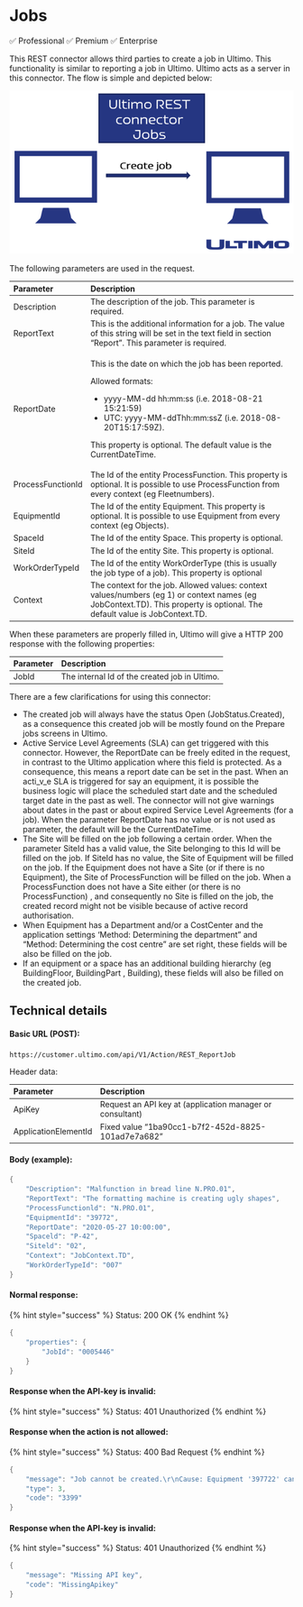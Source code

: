 # Jobs

✅ Professional ✅ Premium ✅ Enterprise

This REST connector allows third parties to create a job in Ultimo. This functionality is similar to reporting a job in Ultimo. Ultimo acts as a server in this connector. The flow is simple and depicted below:

![](../.gitbook/assets/2%20%281%29.png)

The following parameters are used in the request.

<table>
  <thead>
    <tr>
      <th style="text-align:left">Parameter</th>
      <th style="text-align:left">Description</th>
    </tr>
  </thead>
  <tbody>
    <tr>
      <td style="text-align:left">Description</td>
      <td style="text-align:left">The description of the job. This parameter is required.</td>
    </tr>
    <tr>
      <td style="text-align:left">ReportText</td>
      <td style="text-align:left">This is the additional information for a job. The value of this string
        will be set in the text field in section &#x201C;Report&#x201D;. This parameter
        is required.</td>
    </tr>
    <tr>
      <td style="text-align:left">ReportDate</td>
      <td style="text-align:left">
        <p>This is the date on which the job has been reported.</p>
        <p>Allowed formats:</p>
        <ul>
          <li>yyyy-MM-dd hh:mm:ss (i.e. 2018-08-21 15:21:59)</li>
          <li>UTC: yyyy-MM-ddThh:mm:ssZ (i.e. 2018-08- 20T15:17:59Z).</li>
        </ul>
        <p>This property is optional. The default value is the CurrentDateTime.</p>
      </td>
    </tr>
    <tr>
      <td style="text-align:left">ProcessFunctionId</td>
      <td style="text-align:left">The Id of the entity ProcessFunction. This property is optional. It is
        possible to use ProcessFunction from every context (eg Fleetnumbers).</td>
    </tr>
    <tr>
      <td style="text-align:left">EquipmentId</td>
      <td style="text-align:left">The Id of the entity Equipment. This property is optional. It is possible
        to use Equipment from every context (eg Objects).</td>
    </tr>
    <tr>
      <td style="text-align:left">SpaceId</td>
      <td style="text-align:left">The Id of the entity Space. This property is optional.</td>
    </tr>
    <tr>
      <td style="text-align:left">SiteId</td>
      <td style="text-align:left">The Id of the entity Site. This property is optional.</td>
    </tr>
    <tr>
      <td style="text-align:left">WorkOrderTypeId</td>
      <td style="text-align:left">The Id of the entity WorkOrderType (this is usually the job type of a
        job). This property is optional</td>
    </tr>
    <tr>
      <td style="text-align:left">Context</td>
      <td style="text-align:left">The context for the job. Allowed values: context values/numbers (eg 1)
        or context names (eg JobContext.TD). This property is optional. The default
        value is JobContext.TD.</td>
    </tr>
  </tbody>
</table>

When these parameters are properly filled in, Ultimo will give a HTTP 200 response with the following properties:

| Parameter | Description |
| :--- | :--- |
| JobId | The internal Id of the created job in Ultimo. |

There are a few clarifications for using this connector:

* The created job will always have the status Open \(JobStatus.Created\), as a consequence this created job will be mostly found on the Prepare jobs screens in Ultimo.
* Active Service Level Agreements \(SLA\) can get triggered with this connector. However, the ReportDate can be freely edited in the request, in contrast to the Ultimo application where this field is protected. As a consequence, this means a report date can be set in the past. When an acti_v_e SLA is triggered for say an equipment, it is possible the business logic will place the scheduled start date and the scheduled target date in the past as well. The connector will not give warnings about dates in the past or about expired Service Level Agreements \(for a job\). When the parameter ReportDate has no value or is not used as parameter, the default will be the CurrentDateTime.
* The Site will be filled on the job following a certain order. When the parameter SiteId has a valid value, the Site belonging to this Id will be filled on the job. If SiteId has no value, the Site of Equipment will be filled on the job. If the Equipment does not have a Site \(or if there is no Equipment\), the Site of ProcessFunction will be filled on the job. When a ProcessFunction does not have a Site either \(or there is no ProcessFunction\) , and consequently no Site is filled on the job, the created record might not be visible because of active record authorisation.
* When Equipment has a Department and/or a CostCenter and the application settings ‘Method: Determining the department” and “Method: Determining the cost centre” are set right, these fields will be also be filled on the job.
* If an equipment or a space has an additional building hierarchy \(eg BuildingFloor, BuildingPart , Building\), these fields will also be filled on the created job.

## Technical details

#### Basic URL \(POST\):

`https://customer.ultimo.com/api/V1/Action/REST_ReportJob`

Header data:

| Parameter | Description |
| :--- | :--- |
| ApiKey | Request an API key at \(application manager or consultant\) |
| ApplicationElementId | Fixed value “1ba90cc1-b7f2-452d-8825-101ad7e7a682” |

#### Body \(example\):

```csharp
{
	"Description": "Malfunction in bread line N.PRO.01",
	"ReportText": "The formatting machine is creating ugly shapes",
	"ProcessFunctionld": "N.PRO.01",
	"EquipmentId": "39772",
	"ReportDate": "2020-05-27 10:00:00",
	"Spaceld": "P-42",
	"Siteld": "02",
	"Context": "JobContext.TD",
	"WorkOrderTypeId": "007"
}
```

#### Normal response:

{% hint style="success" %}
Status: 200 OK
{% endhint %}

```csharp
{
	"properties": {
		"JobId": "0005446"
	}
}
```

#### Response when the API-key is invalid:

{% hint style="success" %}
Status: 401 Unauthorized
{% endhint %}

#### Response when the action is not allowed:

{% hint style="success" %}
Status: 400 Bad Request
{% endhint %}

```csharp
{
	"message": "Job cannot be created.\r\nCause: Equipment '397722' cannot be found.",
	"type": 3,
	"code": "3399"
}
```

#### Response when the API-key is invalid:

{% hint style="success" %}
Status: 401 Unauthorized
{% endhint %}

```csharp
{
	"message": "Missing API key",
	"code": "MissingApikey"
}
```

